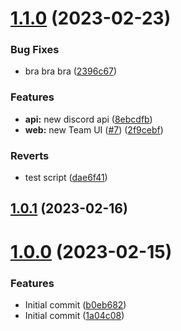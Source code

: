 # [1.1.0](https://github.com/mofunetive/mofunetive/compare/v1.0.1...v1.1.0) (2023-02-23)


### Bug Fixes

* bra bra bra ([2396c67](https://github.com/mofunetive/mofunetive/commit/2396c673c5233470f077209d82754566030833bb))


### Features

* **api:** new discord api ([8ebcdfb](https://github.com/mofunetive/mofunetive/commit/8ebcdfb707d4787f033fffbe4db58391822b4e1e))
* **web:** new Team UI ([#7](https://github.com/mofunetive/mofunetive/issues/7)) ([2f9cebf](https://github.com/mofunetive/mofunetive/commit/2f9cebf3c1bcfe8e3fb8ffce5c95b6970503a8e0))


### Reverts

* test script ([dae6f41](https://github.com/mofunetive/mofunetive/commit/dae6f415242da4b2e79b6bed0ae3b4e109083499))



## [1.0.1](https://github.com/mofunetive/mofunetive/compare/v1.0.0...v1.0.1) (2023-02-16)



# [1.0.0](https://github.com/mofunetive/mofunetive/compare/1a04c086351380ffb8c9baa1ab3f1aa568aa56c7...v1.0.0) (2023-02-15)


### Features

* Initial commit ([b0eb682](https://github.com/mofunetive/mofunetive/commit/b0eb682bbb9cd5f57ab1e259e589d63b22c2308b))
* Initial commit ([1a04c08](https://github.com/mofunetive/mofunetive/commit/1a04c086351380ffb8c9baa1ab3f1aa568aa56c7))



